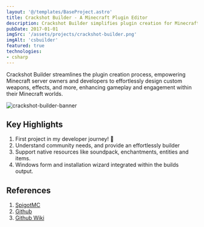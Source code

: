 ```yaml
---
layout: '@/templates/BaseProject.astro'
title: Crackshot Builder - A Minecraft Plugin Editor
description: Crackshot Builder simplifies plugin creation for Minecraft, enabling custom weapon and effect design to enhance gameplay.
pubDate: 2017-01-01
imgSrc: '/assets/projects/crackshot-builder.png'
imgAlt: 'csbuilder'
featured: true
technologies:
- csharp
---
```


Crackshot Builder streamlines the plugin creation process, empowering Minecraft server owners and developers to effortlessly design custom weapons, effects, and more, enhancing gameplay and engagement within their Minecraft worlds.

![crackshot-builder-banner](/assets/projects/crackshot-builder-banner.png)

## Key Highlights

1. First project in my developer journey! 🎉
2. Understand community needs, and provide an effortlessly builder
3. Support native resources like soundpack, enchantments, entities and items.
4. Windows form and installation wizard integrated within the builds output.

## References 

1. <a href="https://www.spigotmc.org/resources/%E3%80%90visual-c-%E3%80%91crackshot-builder.34634/" target="_blank">SpigotMC</a>
2. <a href="https://github.com/Oskang09/CrackshotBuilder" target="_blank">Github</a>
3. <a href="https://github.com/Oskang09/CrackshotBuilder/wiki" target="_blank">Github Wiki</a>